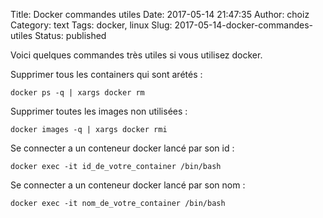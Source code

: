 Title: Docker commandes utiles
Date: 2017-05-14 21:47:35
Author: choiz
Category: text
Tags: docker, linux
Slug: 2017-05-14-docker-commandes-utiles
Status: published

Voici quelques commandes très utiles si vous utilisez docker.

Supprimer tous les containers qui sont arétés :

```
docker ps -q | xargs docker rm
```

Supprimer toutes les images non utilisées :

```
docker images -q | xargs docker rmi
```

Se connecter a un conteneur docker lancé par son id :

```
docker exec -it id_de_votre_container /bin/bash
```

Se connecter a un conteneur docker lancé par son nom :

```
docker exec -it nom_de_votre_container /bin/bash
```
